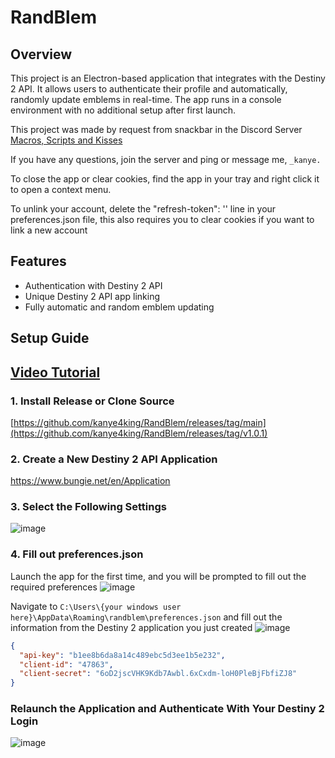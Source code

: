 # RandBlem

## Overview

This project is an Electron-based application that integrates with the Destiny 2 API. It allows users to authenticate their profile and automatically, randomly update emblems in real-time. The app runs in a console environment with no additional setup after first launch.

This project was made by request from snackbar in the Discord Server [Macros, Scripts and Kisses](https://thrallway.com)

If you have any questions, join the server and ping or message me, `_kanye.`

To close the app or clear cookies, find the app in your tray and right click it to open a context menu.

To unlink your account, delete the "refresh-token": '' line in your preferences.json file, this also requires you to clear cookies if you want to link a new account

## Features

- Authentication with Destiny 2 API
- Unique Destiny 2 API app linking
- Fully automatic and random emblem updating


## Setup Guide

## [Video Tutorial](https://www.youtube.com/watch?v=eNxvcXVVbOA&feature=youtu.be)

### 1. Install Release or Clone Source
[https://github.com/kanye4king/RandBlem/releases/tag/main](https://github.com/kanye4king/RandBlem/releases/tag/v1.0.1)

### 2. Create a New Destiny 2 API Application 

https://www.bungie.net/en/Application

### 3. Select the Following Settings
![image](https://github.com/user-attachments/assets/33d3a7bd-668d-4978-9fed-361ae4e16da5)


### 4. Fill out preferences.json
Launch the app for the first time, and you will be prompted to fill out the required preferences
![image](https://github.com/user-attachments/assets/16c351a8-6d8b-44d1-9e86-80a0fb7520c8)

Navigate to `C:\Users\{your windows user here}\AppData\Roaming\randblem\preferences.json` and fill out the information from the Destiny 2 application you just created 
![image](https://github.com/user-attachments/assets/15094062-8c3a-4f87-bbca-37af4c17793e)


```json
{
  "api-key": "b1ee8b6da8a14c489ebc5d3ee1b5e232",
  "client-id": "47863",
  "client-secret": "6oD2jscVHK9Kdb7Awbl.6xCxdm-loH0PleBjFbfiZJ8"
}
```

### Relaunch the Application and Authenticate With Your Destiny 2 Login

![image](https://github.com/user-attachments/assets/6bc99952-b830-4854-99f9-7f20beef4505)





